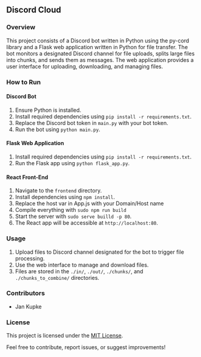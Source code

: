 ## Discord Cloud

### Overview
This project consists of a Discord bot written in Python using the py-cord library and a Flask web application written in Python for file transfer. The bot monitors a designated Discord channel for file uploads, splits large files into chunks, and sends them as messages. The web application provides a user interface for uploading, downloading, and managing files.

### How to Run

#### Discord Bot
1. Ensure Python is installed.
2. Install required dependencies using `pip install -r requirements.txt`.
3. Replace the Discord bot token in `main.py` with your bot token.
4. Run the bot using `python main.py`.

#### Flask Web Application
1. Install required dependencies using `pip install -r requirements.txt`.
2. Run the Flask app using `python flask_app.py`.

#### React Front-End
1. Navigate to the `frontend` directory.
2. Install dependencies using `npm install`.
3. Replace the host var in App.js with your Domain/Host name
4. Compile everything with `sudo npm run build`
5. Start the server with `sudo serve builld -p 80`.
6. The React app will be accessible at `http://localhost:80`.

### Usage
1. Upload files to Discord channel designated for the bot to trigger file processing.
2. Use the web interface to manage and download files.
3. Files are stored in the `./in/`, `./out/`, `./chunks/`, and `./chunks_to_combine/` directories.

### Contributors
- Jan Kupke

### License
This project is licensed under the [MIT License](LICENSE).

Feel free to contribute, report issues, or suggest improvements!